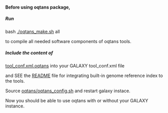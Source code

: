#### Before using oqtans package, 

##### Run

bash [./oqtans_make.sh](https://github.com/ratschlab/oqtans_tools/blob/master/oqtans_make.sh) all 

to compile all needed software components of oqtans tools.

##### Include the content of 

[tool_conf.xml.oqtans](https://github.com/ratschlab/oqtans_tools/blob/master/tool_conf.xml.oqtans) into your GALAXY tool_conf.xml file 

and SEE the [README](https://github.com/ratschlab/oqtans_tools/blob/master/README.md) file for integrating built-in genome reference index to the tools.

Source [oqtans/oqtans_config.sh](https://github.com/ratschlab/oqtans/blob/master/oqtans_config.sh) and restart galaxy instace.

Now you should be able to use oqtans with or without your GALAXY instance.
